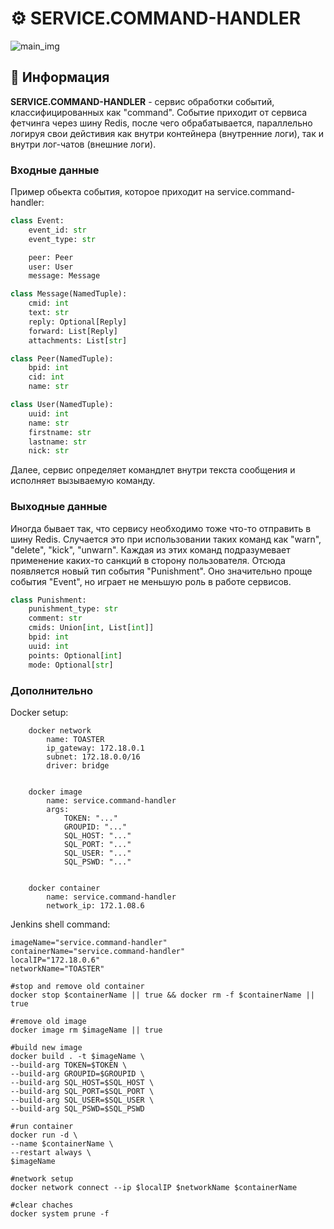 # ⚙️ SERVICE.COMMAND-HANDLER

![main_img](https://github.com/FUNCKA-TOASTER/service.command-handler/assets/76991612/bbb5fee4-803e-4613-8f19-9acb5daf4e1e)

## 📄 Информация

**SERVICE.COMMAND-HANDLER** - сервис обработки событий, классифицированных как "command". Событие приходит от сервиса фетчинга через шину Redis, после чего обрабатывается, параллельно логируя свои дейстивия как внутри контейнера (внутренние логи), так и внутри лог-чатов (внешние логи).

### Входные данные

Пример обьекта события, которое приходит на service.command-handler:

```python
class Event:
    event_id: str
    event_type: str

    peer: Peer
    user: User
    message: Message
```

```python
class Message(NamedTuple):
    cmid: int
    text: str
    reply: Optional[Reply]
    forward: List[Reply]
    attachments: List[str]
```

```python
class Peer(NamedTuple):
    bpid: int
    cid: int
    name: str
```

```python
class User(NamedTuple):
    uuid: int
    name: str
    firstname: str
    lastname: str
    nick: str
```

Далее, сервис определяет командлет внутри текста сообщения и исполняет вызываемую команду.

### Выходные данные

Иногда бывает так, что сервису необходимо тоже что-то отправить в шину Redis.
Случается это при использовании таких команд как "warn", "delete", "kick", "unwarn".
Каждая из этих команд подразумевает применение каких-то санкций в сторону пользователя.
Отсюда появляется новый тип события "Punishment". Оно значительно проще события "Event", но играет не меньшую роль в работе сервисов.

```python
class Punishment:
    punishment_type: str
    comment: str
    cmids: Union[int, List[int]]
    bpid: int
    uuid: int
    points: Optional[int]
    mode: Optional[str]
```

### Дополнительно

Docker setup:

```text
    docker network
        name: TOASTER
        ip_gateway: 172.18.0.1
        subnet: 172.18.0.0/16
        driver: bridge
    

    docker image
        name: service.command-handler
        args:
            TOKEN: "..."
            GROUPID: "..."
            SQL_HOST: "..."
            SQL_PORT: "..."
            SQL_USER: "..."
            SQL_PSWD: "..."
    

    docker container
        name: service.command-handler
        network_ip: 172.1.08.6
```

Jenkins shell command:

```shell
imageName="service.command-handler"
containerName="service.command-handler"
localIP="172.18.0.6"
networkName="TOASTER"

#stop and remove old container
docker stop $containerName || true && docker rm -f $containerName || true

#remove old image
docker image rm $imageName || true

#build new image
docker build . -t $imageName \
--build-arg TOKEN=$TOKEN \
--build-arg GROUPID=$GROUPID \
--build-arg SQL_HOST=$SQL_HOST \
--build-arg SQL_PORT=$SQL_PORT \
--build-arg SQL_USER=$SQL_USER \
--build-arg SQL_PSWD=$SQL_PSWD

#run container
docker run -d \
--name $containerName \
--restart always \
$imageName

#network setup
docker network connect --ip $localIP $networkName $containerName

#clear chaches
docker system prune -f
```
